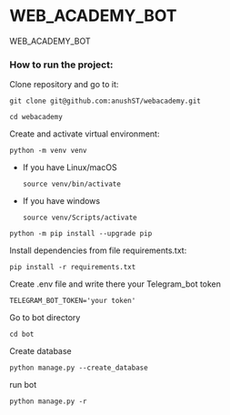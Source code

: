 # WEB_ACADEMY_BOT
WEB_ACADEMY_BOT
### How to run the project:

Clone repository and go to it:

```
git clone git@github.com:anushST/webacademy.git
```

```
cd webacademy
```

Create and activate virtual environment:

```
python -m venv venv
```

* If you have Linux/macOS

    ```
    source venv/bin/activate
    ```

* If you have windows

    ```
    source venv/Scripts/activate
    ```

```
python -m pip install --upgrade pip
```

Install dependencies from file requirements.txt:

```
pip install -r requirements.txt
```

Create .env file and write there your Telegram_bot token

```
TELEGRAM_BOT_TOKEN='your token'
```

Go to bot directory

```
cd bot
```

Create database

```
python manage.py --create_database
```

run bot

```
python manage.py -r
```

